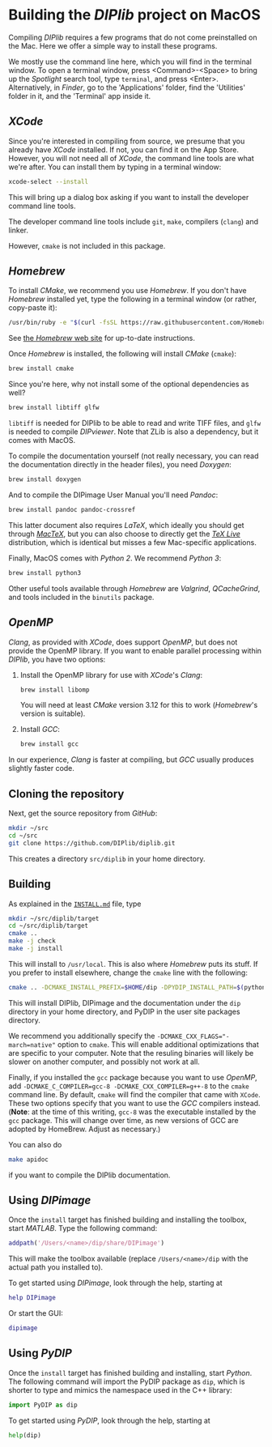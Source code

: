 # Building the *DIPlib* project on MacOS

Compiling *DIPlib* requires a few programs that do not come preinstalled on the Mac.
Here we offer a simple way to install these programs.

We mostly use the command line here, which you will find in the terminal window. To
open a terminal window, press \<Command>-\<Space> to bring up the *Spotlight* search tool,
type `terminal`, and press \<Enter>. Alternatively, in *Finder*, go to the 'Applications'
folder, find the 'Utilities' folder in it, and the 'Terminal' app inside it.

## *XCode*

Since you're interested in compiling from source, we presume that you already have
*XCode* installed. If not, you can find it on the App Store. However, you will not
need all of *XCode*, the command line tools are what we're after. You can install them
by typing in a terminal window:
```bash
xcode-select --install
```
This will bring up a dialog box asking if you want to install the developer command
line tools.

The developer command line tools include `git`, `make`, compilers (`clang`) and linker.

However, `cmake` is not included in this package.

## *Homebrew*

To install *CMake*, we recommend you use *Homebrew*. If you don't have *Homebrew*
installed yet, type the following in a terminal window (or rather, copy-paste it):
```bash
/usr/bin/ruby -e "$(curl -fsSL https://raw.githubusercontent.com/Homebrew/install/master/install)"
```
See [the *Homebrew* web site](https://brew.sh) for up-to-date instructions.

Once *Homebrew* is installed, the following will install *CMake* (`cmake`):
```bash
brew install cmake
```

Since you're here, why not install some of the optional dependencies as well?
```bash
brew install libtiff glfw
```
`libtiff` is needed for DIPlib to be able to read and write TIFF files, and
`glfw` is needed to compile *DIPviewer*. Note that ZLib is also a dependency,
but it comes with MacOS.

To compile the documentation yourself (not really necessary, you can read the
documentation directly in the header files), you need *Doxygen*:
```bash
brew install doxygen
```

And to compile the DIPimage User Manual you'll need *Pandoc*:
```bash
brew install pandoc pandoc-crossref
```

This latter document also requires *LaTeX*, which ideally you should get through
[*MacTeX*](http://www.tug.org/mactex/), but you can also choose to directly get the
[*TeX Live*](http://www.tug.org/texlive/) distribution, which is identical but misses
a few Mac-specific applications.

Finally, MacOS comes with *Python 2*. We recommend *Python 3*:
```bash
brew install python3
```

Other useful tools available through *Homebrew* are *Valgrind*, *QCacheGrind*, and
tools included in the `binutils` package.

## *OpenMP*

*Clang*, as provided with *XCode*, does support *OpenMP*, but does not provide the OpenMP library.
If you want to enable parallel processing within *DIPlib*, you have two options:

1. Install the OpenMP library for use with *XCode*'s *Clang*:
   ```bash
   brew install libomp
   ```

   You will need at least *CMake* version 3.12 for this to work (*Homebrew*'s version is suitable).

2. Install *GCC*:
   ```bash
   brew install gcc
   ```

In our experience, *Clang* is faster at compiling, but *GCC* usually produces slightly faster code.

## Cloning the repository

Next, get the source repository from *GitHub*:
```bash
mkdir ~/src
cd ~/src
git clone https://github.com/DIPlib/diplib.git
```
This creates a directory `src/diplib` in your home directory.

## Building

As explained in the [`INSTALL.md`](INSTALL.md) file, type
```bash
mkdir ~/src/diplib/target
cd ~/src/diplib/target
cmake ..
make -j check
make -j install
```

This will install to `/usr/local`. This is also where *Homebrew* puts its stuff.
If you prefer to install elsewhere, change the `cmake` line with the following:
```bash
cmake .. -DCMAKE_INSTALL_PREFIX=$HOME/dip -DPYDIP_INSTALL_PATH=$(python3 -m site --user-site)
```
This will install DIPlib, DIPimage and the documentation under the `dip` directory
in your home directory, and PyDIP in the user site packages directory.

We recommend you additionally specify the `-DCMAKE_CXX_FLAGS="-march=native"`
option to `cmake`. This will enable additional optimizations that are specific
to your computer. Note that the resuling binaries will likely be slower on another
computer, and possibly not work at all.

Finally, if you installed the `gcc` package because you want to use *OpenMP*,
add `-DCMAKE_C_COMPILER=gcc-8 -DCMAKE_CXX_COMPILER=g++-8` to the `cmake` command
line. By default, `cmake` will find the compiler that came with `XCode`. These
two options specify that you want to use the *GCC* compilers instead.
(**Note**: at the time of this writing, `gcc-8` was the executable installed by
the `gcc` package. This will change over time, as new versions of GCC are adopted
by HomeBrew. Adjust as necessary.)

You can also do
```bash
make apidoc
```
if you want to compile the DIPlib documentation.

## Using *DIPimage*

Once the `install` target has finished building and installing the toolbox, start
*MATLAB*. Type the following command:
```matlab
addpath('/Users/<name>/dip/share/DIPimage')
```
This will make the toolbox available (replace `/Users/<name>/dip` with the
actual path you installed to).

To get started using *DIPimage*, look through the help, starting at
```matlab
help DIPimage
```
Or start the GUI:
```matlab
dipimage
```

## Using *PyDIP*

Once the `install` target has finished building and installing, start *Python*.
The following command will import the PyDIP package as `dip`, which is shorter to
type and mimics the namespace used in the C++ library:
```python
import PyDIP as dip
```

To get started using *PyDIP*, look through the help, starting at
```python
help(dip)
```
